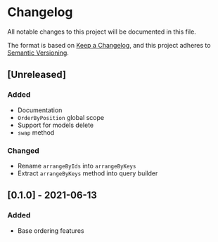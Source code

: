# Changelog

All notable changes to this project will be documented in this file.

The format is based on [Keep a Changelog](https://keepachangelog.com/en/1.0.0/),
and this project adheres to [Semantic Versioning](https://semver.org/spec/v2.0.0.html).


## [Unreleased]

### Added
- Documentation
- `OrderByPosition` global scope
- Support for models delete 
- `swap` method

### Changed
- Rename `arrangeByIds` into `arrangeByKeys`
- Extract `arrangeByKeys` method into query builder


## [0.1.0] - 2021-06-13

### Added
- Base ordering features
